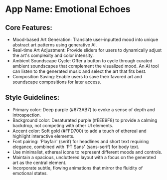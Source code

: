 # **App Name**: Emotional Echoes

## Core Features:

- Mood-based Art Generation: Translate user-inputted mood into unique abstract art patterns using generative AI.
- Real-time Art Adjustment: Provide sliders for users to dynamically adjust the art's complexity and color intensity.
- Ambient Soundscape Cycle: Offer a button to cycle through curated ambient soundscapes that complement the visualized mood. An AI tool can listen to the generated music and select the art that fits best.
- Composition Saving: Enable users to save their favored art and soundscape compositions for later access.

## Style Guidelines:

- Primary color: Deep purple (#673AB7) to evoke a sense of depth and introspection.
- Background color: Desaturated purple (#EEE9F8) to provide a calming backdrop, not competing with other UI elements.
- Accent color: Soft gold (#FFD700) to add a touch of ethereal and highlight interactive elements.
- Font pairing: 'Playfair' (serif) for headlines and short text requiring elegance, combined with 'PT Sans' (sans-serif) for body text.
- Use minimalist, ethereal icons to represent different moods and controls.
- Maintain a spacious, uncluttered layout with a focus on the generated art as the central element.
- Incorporate subtle, flowing animations that mirror the fluidity of emotional states.